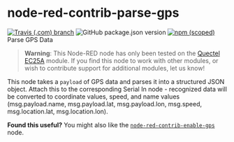 # node-red-contrib-parse-gps

[![Travis (.com) branch](https://img.shields.io/travis/com/tmobile/node-red-contrib-parse-gps/main?style=flat-square)](https://travis-ci.com/tmobile/node-red-contrib-parse-gps) ![GitHub package.json version](https://img.shields.io/github/package-json/v/tmobile/node-red-contrib-parse-gps?style=flat-square) [![npm (scoped)](https://img.shields.io/npm/v/@tmus/node-red-contrib-parse-gps?style=flat-square)](https://www.npmjs.com/package/@tmus/node-red-contrib-parse-gps)
Parse GPS Data

> **Warning**: This Node-RED node has only been tested on the [Quectel EC25A](https://www.quectel.com/product/ec25.htm) module. If you find this node to work with other modules, or wish to contribute support for additional modules, let us know!

This node takes a `payload` of GPS data and parses it into a structured JSON object. Attach this to 
the corresponding Serial In node - recognized data will be converted to coordinate values, speed, and 
name values (msg.payload.name, msg.payload.lat, msg.payload.lon, msg.speed, msg.location.lat, 
msg.location.lon).

**Found this useful?** You might also like the [`node-red-contrib-enable-gps`](https://github.com/tmobile/node-red-contrib-enable-gps) node.
